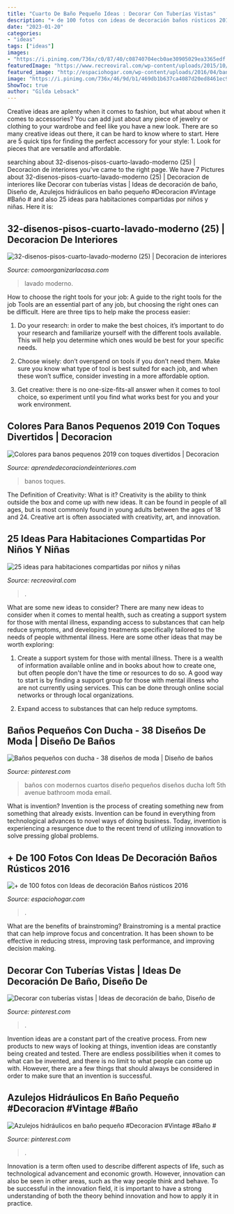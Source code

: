 ```yaml
---
title: "Cuarto De Baño Pequeño Ideas : Decorar Con Tuberías Vistas"
description: "+ de 100 fotos con ideas de decoración baños rústicos 2016"
date: "2023-01-20"
categories:
- "ideas"
tags: ["ideas"]
images:
- "https://i.pinimg.com/736x/c0/87/40/c08740704ecb0ae30905029ea3365edf.jpg"
featuredImage: "https://www.recreoviral.com/wp-content/uploads/2015/10/Creativas-habitaciones-compartidas-por-niños-y-niñas-18.jpg"
featured_image: "http://espaciohogar.com/wp-content/uploads/2016/04/banos-rusticos-pequenos-ceramica.jpg"
image: "https://i.pinimg.com/736x/46/9d/b1/469db1b637ca4087d20ed8461ec9a5d9.jpg"
ShowToc: true
author: "Gilda Lebsack"
---
```



Creative ideas are aplenty when it comes to fashion, but what about when it comes to accessories? You can add just about any piece of jewelry or clothing to your wardrobe and feel like you have a new look. There are so many creative ideas out there, it can be hard to know where to start. Here are 5 quick tips for finding the perfect accessory for your style: 1. Look for pieces that are versatile and affordable.

	

		
searching about 32-disenos-pisos-cuarto-lavado-moderno (25) | Decoracion de interiores you've came to the right page. We have 7 Pictures about 32-disenos-pisos-cuarto-lavado-moderno (25) | Decoracion de interiores like Decorar con tuberías vistas | Ideas de decoración de baño, Diseño de, Azulejos hidráulicos en baño pequeño #Decoracion #Vintage #Baño # and also 25 ideas para habitaciones compartidas por niños y niñas. Here it is:
		
    
## 32-disenos-pisos-cuarto-lavado-moderno (25) | Decoracion De Interiores

<img loading=lazy src="http://comoorganizarlacasa.com/wp-content/uploads/2017/04/32-disenos-pisos-cuarto-lavado-moderno-25.jpg" onerror="this.onerror=null;this.src='https://tse2.mm.bing.net/th?id=OIP.083g0E_xdJt2QSqxZElubwHaLH&amp;pid=15.1';" alt="32-disenos-pisos-cuarto-lavado-moderno (25) | Decoracion de interiores">

_Source: comoorganizarlacasa.com_

>lavado moderno. 

	

How to choose the right tools for your job: A guide to the right tools for the job
Tools are an essential part of any job, but choosing the right ones can be difficult. Here are three tips to help make the process easier:
1. Do your research: in order to make the best choices, it’s important to do your research and familiarize yourself with the different tools available. This will help you determine which ones would be best for your specific needs.

2. Choose wisely: don’t overspend on tools if you don’t need them. Make sure you know what type of tool is best suited for each job, and when these won’t suffice, consider investing in a more affordable option.

3. Get creative: there is no one-size-fits-all answer when it comes to tool choice, so experiment until you find what works best for you and your work environment.

    
## Colores Para Banos Pequenos 2019 Con Toques Divertidos | Decoracion

<img loading=lazy src="https://aprendedecoraciondeinteriores.com/wp-content/uploads/2019/05/Colores-para-banos-pequenos-2019-con-toques-divertidos.jpg" onerror="this.onerror=null;this.src='https://tse4.mm.bing.net/th?id=OIP.YNIEAIHcC32LLw1S2c9v0gHaLH&amp;pid=15.1';" alt="Colores para banos pequenos 2019 con toques divertidos | Decoracion">

_Source: aprendedecoraciondeinteriores.com_

>banos toques. 

	

The Definition of Creativity: What is it?
Creativity is the ability to think outside the box and come up with new ideas. It can be found in people of all ages, but is most commonly found in young adults between the ages of 18 and 24. Creative art is often associated with creativity, art, and innovation.

    
## 25 Ideas Para Habitaciones Compartidas Por Niños Y Niñas

<img loading=lazy src="https://www.recreoviral.com/wp-content/uploads/2015/10/Creativas-habitaciones-compartidas-por-niños-y-niñas-18.jpg" onerror="this.onerror=null;this.src='https://tse4.mm.bing.net/th?id=OIP.OSKZEfi_aVvCtsT8HO04GQHaLG&amp;pid=15.1';" alt="25 ideas para habitaciones compartidas por niños y niñas">

_Source: recreoviral.com_

>. 

	

What are some new ideas to consider?
There are many new ideas to consider when it comes to mental health, such as creating a support system for those with mental illness, expanding access to substances that can help reduce symptoms, and developing treatments specifically tailored to the needs of people withmental illness. Here are some other ideas that may be worth exploring:
1. Create a support system for those with mental illness. There is a wealth of information available online and in books about how to create one, but often people don't have the time or resources to do so. A good way to start is by finding a support group for those with mental illness who are not currently using services. This can be done through online social networks or through local organizations.

2. Expand access to substances that can help reduce symptoms.

    
## Baños Pequeños Con Ducha - 38 Diseños De Moda | Diseño De Baños

<img loading=lazy src="https://i.pinimg.com/736x/0a/81/32/0a8132b7cc5db47448f685198b719216.jpg" onerror="this.onerror=null;this.src='https://tse2.mm.bing.net/th?id=OIP.wBsMmehbA53qff-3oegvqwHaJ3&amp;pid=15.1';" alt="Baños pequeños con ducha - 38 diseños de moda | Diseño de baños">

_Source: pinterest.com_

>baños con modernos cuartos diseño pequeños diseños ducha loft 5th avenue bathroom moda email. 

	

What is invention?
Invention is the process of creating something new from something that already exists. Invention can be found in everything from technological advances to novel ways of doing business. Today, invention is experiencing a resurgence due to the recent trend of utilizing innovation to solve pressing global problems.

    
## + De 100 Fotos Con Ideas De Decoración Baños Rústicos 2016

<img loading=lazy src="http://espaciohogar.com/wp-content/uploads/2016/04/banos-rusticos-pequenos-ceramica.jpg" onerror="this.onerror=null;this.src='https://tse2.mm.bing.net/th?id=OIP.tZxWha2TGlw_zwGQuFL8DwHaJ3&amp;pid=15.1';" alt="+ de 100 fotos con Ideas de decoración Baños rústicos 2016">

_Source: espaciohogar.com_

>. 

	

What are the benefits of brainstroming?
Brainstroming is a mental practice that can help improve focus and concentration. It has been shown to be effective in reducing stress, improving task performance, and improving decision making.

    
## Decorar Con Tuberías Vistas | Ideas De Decoración De Baño, Diseño De

<img loading=lazy src="https://i.pinimg.com/736x/c0/87/40/c08740704ecb0ae30905029ea3365edf.jpg" onerror="this.onerror=null;this.src='https://tse1.mm.bing.net/th?id=OIP.zNcNB0EIVrtbmDZEm7y9MAHaLJ&amp;pid=15.1';" alt="Decorar con tuberías vistas | Ideas de decoración de baño, Diseño de">

_Source: pinterest.com_

>. 

	

Invention ideas are a constant part of the creative process. From new products to new ways of looking at things, invention ideas are constantly being created and tested. There are endless possibilities when it comes to what can be invented, and there is no limit to what people can come up with. However, there are a few things that should always be considered in order to make sure that an invention is successful.

    
## Azulejos Hidráulicos En Baño Pequeño #Decoracion #Vintage #Baño #

<img loading=lazy src="https://i.pinimg.com/736x/46/9d/b1/469db1b637ca4087d20ed8461ec9a5d9.jpg" onerror="this.onerror=null;this.src='https://tse2.mm.bing.net/th?id=OIP.GWUoK0SzaKDTQjJ7HBPWPgHaJ2&amp;pid=15.1';" alt="Azulejos hidráulicos en baño pequeño #Decoracion #Vintage #Baño #">

_Source: pinterest.com_

>. 

	

Innovation is a term often used to describe different aspects of life, such as technological advancement and economic growth. However, innovation can also be seen in other areas, such as the way people think and behave. To be successful in the innovation field, it is important to have a strong understanding of both the theory behind innovation and how to apply it in practice.

